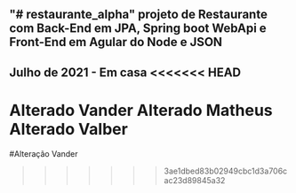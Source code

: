 "# restaurante_alpha" 
projeto de Restaurante com Back-End em JPA, Spring boot WebApi
e Front-End em Agular do Node e JSON
--------------------------------------
Julho de 2021 - Em casa
<<<<<<< HEAD
------------


Alterado Vander
Alterado Matheus
Alterado Valber
=======


#Alteração Vander
>>>>>>> 3ae1dbed83b02949cbc1d3a706cac23d89845a32
